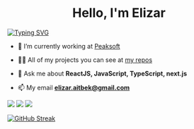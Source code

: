 <h1 align="center"> Hello, I'm Elizar</h1>

<a align="center" href="https://git.io/typing-svg"><img src="https://readme-typing-svg.demolab.com?font=Fira+Code&center=true&width=435&lines=Frontend+developer-%D0%BC%D0%B8%D0%BD+%D0%B4%D0%B5%D0%BF+%D0%BE%D0%B9%D0%BB%D0%BE%D0%B9%D0%BC" alt="Typing SVG" /></a>

- 🔭 I’m currently working at [Peaksoft](https://peaksoft.us/)

- 👨‍💻 All of my projects you can see at [my repos](https://github.com/ElizarAitbek)

- 💬 Ask me about **ReactJS, JavaScript, TypeScript, next.js**

- 📫 My email **elizar.aitbek@gmail.com**

![](https://github-profile-summary-cards.vercel.app/api/cards/profile-details?username=ElizarAitbek&theme=graywhite)
![](https://github-profile-summary-cards.vercel.app/api/cards/most-commit-language?username=ElizarAitbek&theme=graywhite)
![](https://github-profile-summary-cards.vercel.app/api/cards/repos-per-language?username=ElizarAitbek&theme=graywhite)

[![GitHub Streak](https://streak-stats.demolab.com?user=ElizarAitbek&border_radius=7&card_width=500)](https://git.io/streak-stats)
